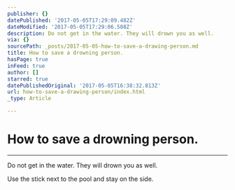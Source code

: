 ```yaml
---
publisher: {}
datePublished: '2017-05-05T17:29:09.482Z'
dateModified: '2017-05-05T17:29:06.508Z'
description: Do not get in the water. They will drown you as well.
via: {}
sourcePath: _posts/2017-05-05-how-to-save-a-drawing-person.md
title: How to save a drowning person.
hasPage: true
inFeed: true
author: []
starred: true
datePublishedOriginal: '2017-05-05T16:38:32.813Z'
url: how-to-save-a-drawing-person/index.html
_type: Article

---
```

# How to save a drowning person.

---

Do not get in the water. They will drown you as well.

Use the stick next to the pool and stay on the side.